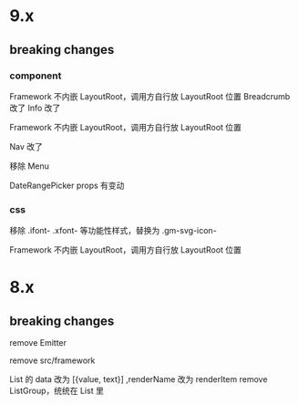 # 9.x

## breaking changes

### component

Framework 不内嵌 LayoutRoot，调用方自行放 LayoutRoot 位置
Breadcrumb 改了
Info 改了

Framework 不内嵌 LayoutRoot，调用方自行放 LayoutRoot 位置

Nav 改了

移除 Menu

DateRangePicker props 有变动

### css

移除 .ifont- .xfont- 等功能性样式，替换为 .gm-svg-icon-

Framework 不内嵌 LayoutRoot，调用方自行放 LayoutRoot 位置

# 8.x

## breaking changes

remove Emitter

remove src/framework

List 的 data 改为 [{value, text}] ,renderName 改为 renderItem
remove ListGroup，统统在 List 里
